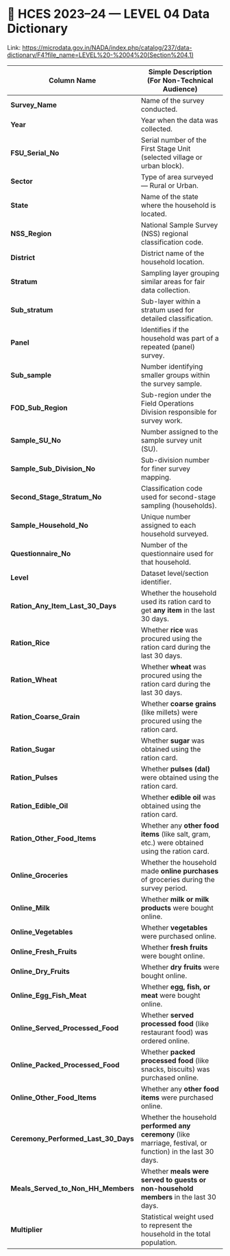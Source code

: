 # 🧾 HCES 2023–24 — LEVEL  04 Data Dictionary

Link: https://microdata.gov.in/NADA/index.php/catalog/237/data-dictionary/F4?file_name=LEVEL%20-%2004%20(Section%204.1)

| **Column Name**                     | **Simple Description (For Non-Technical Audience)**                                                          |
| ----------------------------------- | ------------------------------------------------------------------------------------------------------------ |
| **Survey_Name**                     | Name of the survey conducted.                                                                                |
| **Year**                            | Year when the data was collected.                                                                            |
| **FSU_Serial_No**                   | Serial number of the First Stage Unit (selected village or urban block).                                     |
| **Sector**                          | Type of area surveyed — Rural or Urban.                                                                      |
| **State**                           | Name of the state where the household is located.                                                            |
| **NSS_Region**                      | National Sample Survey (NSS) regional classification code.                                                   |
| **District**                        | District name of the household location.                                                                     |
| **Stratum**                         | Sampling layer grouping similar areas for fair data collection.                                              |
| **Sub_stratum**                     | Sub-layer within a stratum used for detailed classification.                                                 |
| **Panel**                           | Identifies if the household was part of a repeated (panel) survey.                                           |
| **Sub_sample**                      | Number identifying smaller groups within the survey sample.                                                  |
| **FOD_Sub_Region**                  | Sub-region under the Field Operations Division responsible for survey work.                                  |
| **Sample_SU_No**                    | Number assigned to the sample survey unit (SU).                                                              |
| **Sample_Sub_Division_No**          | Sub-division number for finer survey mapping.                                                                |
| **Second_Stage_Stratum_No**         | Classification code used for second-stage sampling (households).                                             |
| **Sample_Household_No**             | Unique number assigned to each household surveyed.                                                           |
| **Questionnaire_No**                | Number of the questionnaire used for that household.                                                         |
| **Level**                           | Dataset level/section identifier.                                                                            |
| **Ration_Any_Item_Last_30_Days**    | Whether the household used its ration card to get **any item** in the last 30 days.                          |
| **Ration_Rice**                     | Whether **rice** was procured using the ration card during the last 30 days.                                 |
| **Ration_Wheat**                    | Whether **wheat** was procured using the ration card during the last 30 days.                                |
| **Ration_Coarse_Grain**             | Whether **coarse grains** (like millets) were procured using the ration card.                                |
| **Ration_Sugar**                    | Whether **sugar** was obtained using the ration card.                                                        |
| **Ration_Pulses**                   | Whether **pulses (dal)** were obtained using the ration card.                                                |
| **Ration_Edible_Oil**               | Whether **edible oil** was obtained using the ration card.                                                   |
| **Ration_Other_Food_Items**         | Whether any **other food items** (like salt, gram, etc.) were obtained using the ration card.                |
| **Online_Groceries**                | Whether the household made **online purchases** of groceries during the survey period.                       |
| **Online_Milk**                     | Whether **milk or milk products** were bought online.                                                        |
| **Online_Vegetables**               | Whether **vegetables** were purchased online.                                                                |
| **Online_Fresh_Fruits**             | Whether **fresh fruits** were bought online.                                                                 |
| **Online_Dry_Fruits**               | Whether **dry fruits** were bought online.                                                                   |
| **Online_Egg_Fish_Meat**            | Whether **egg, fish, or meat** were bought online.                                                           |
| **Online_Served_Processed_Food**    | Whether **served processed food** (like restaurant food) was ordered online.                                 |
| **Online_Packed_Processed_Food**    | Whether **packed processed food** (like snacks, biscuits) was purchased online.                              |
| **Online_Other_Food_Items**         | Whether any **other food items** were purchased online.                                                      |
| **Ceremony_Performed_Last_30_Days** | Whether the household **performed any ceremony** (like marriage, festival, or function) in the last 30 days. |
| **Meals_Served_to_Non_HH_Members**  | Whether **meals were served to guests or non-household members** in the last 30 days.                        |
| **Multiplier**                      | Statistical weight used to represent the household in the total population.                                  |
